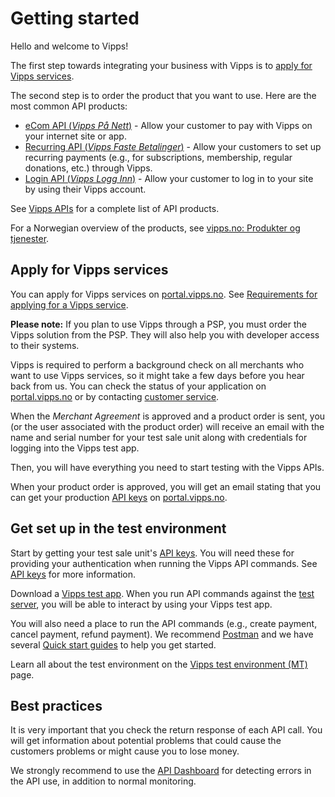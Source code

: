 <!-- START_METADATA
---
title: Getting started
sidebar_position: 2
pagination_next: null
pagination_prev: null
---
END_METADATA -->

# Getting started

Hello and welcome to Vipps!

The first step towards integrating your business with Vipps is to [apply for Vipps services](#apply-for-vipps-services).

The second step is to order the product that you want to use. Here are the most common API products:

- [eCom API (_Vipps På Nett_)](/docs/APIs/ecom-api) - Allow your customer to pay with Vipps on your internet site or app.
- [Recurring API (_Vipps Faste Betalinger_)](/docs/APIs/recurring-api) - Allow your customers to set up recurring payments (e.g., for subscriptions, membership, regular donations, etc.) through Vipps.
- [Login API (_Vipps Logg Inn_)](/docs/APIs/login-api) - Allow your customer to log in to your site by using their Vipps account.

See [Vipps APIs](/docs/APIs) for a complete list of API products.

For a Norwegian overview of the products, see [vipps.no: Produkter og tjenester](https://vipps.no/produkter-og-tjenester/bedrift/).


## Apply for Vipps services

You can apply for Vipps services on [portal.vipps.no](https://portal.vipps.no).
See
[Requirements for applying for a Vipps service](./common-topics/requirements.md).

**Please note:** If you plan to use Vipps through a PSP, you must
order the Vipps solution from the PSP.
They will also help you with developer access to their systems.

Vipps is required to perform a background check on all merchants who want to use Vipps services, so it might take a few days before you hear back from us.
You can check the status of your application on [portal.vipps.no](https://portal.vipps.no) or
by contacting [customer service](https://www.vipps.no/kontakt-oss/bedrift/).

When the _Merchant Agreement_ is approved and a product order is sent,
you (or the user associated with the product order) will receive an email
with the name and serial number for your test sale unit along with credentials for logging into the
Vipps test app.

Then, you will have everything you need to start testing with the Vipps APIs.

When your product order is approved, you will get an email stating that you can
get your production [API keys](./common-topics/api-keys.md) on [portal.vipps.no](https://portal.vipps.no).

## Get set up in the test environment

Start by getting your test sale unit's [API keys](./developer-resources/portal.md#how-to-find-the-api-keys).
You will need these for providing your authentication when running the Vipps API commands.
See [API keys](./common-topics/api-keys.md) for more information.

Download a [Vipps test app](./test-environment.md#vipps-test-apps).
When you run API commands against the [test server](./test-environment.md#test-server),
you will be able to interact by using your Vipps test app.

You will also need a place to run the API commands (e.g., create payment, cancel payment, refund payment). We recommend [Postman](https://learning.postman.com/docs/getting-started/introduction/) and we have several [Quick start guides](quick-start-guides.md) to help you get started.

Learn all about the test environment on the [Vipps test environment (MT)](test-environment.md) page.


## Best practices

It is very important that you check the return response of each API call.
You will get information about potential problems that could cause the customers problems or might cause you to lose money.

We strongly recommend to use the [API Dashboard](./developer-resources/api-dashboard.md) for detecting errors in the API use,
in addition to normal monitoring.

